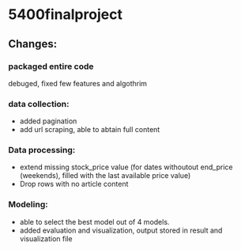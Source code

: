# 5400finalproject

## Changes:
### packaged entire code 
debuged, fixed few features and algothrim 
### data collection: 
- added pagination
- add url scraping, able to abtain full content
### Data processing: 
- extend missing stock_price value (for dates withoutout end_price (weekends), filled with the last available price value) 
- Drop rows with no article content
### Modeling: 
- able to select the best model out of 4 models. 
- added evaluation and visualization, output stored in result and visualization file
